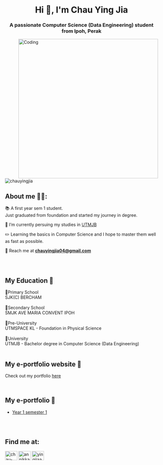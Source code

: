 
<h1 align="center">Hi 👋, I'm Chau Ying Jia</h1>
<h3 align="center">A passionate Computer Science (Data Engineering) student from Ipoh, Perak</h3>
<img align = "right" alt = "Coding" width = "460" src="https://i.pinimg.com/originals/e7/26/c7/e726c74ac081eed50feee1433d12c998.gif" title = "studying hard">
<p align="left"> <img src="https://komarev.com/ghpvc/?username=chauyingjia&label=Profile%20views&color=0e75b6&style=flat" alt="chauyingjia" /> </p>
 

<h2>About me 🙆‍♀️: </h2> 
  
  📚 A first year sem 1 student.<br/> Just graduated from foundation and started my journey in degree.
  
  🏫 I’m currently persuing my studies in [UTMJB](https://www.utm.my/)

  ✏️ Learning the basics in Computer Science and I hope to master them well as fast as possible.

  📧 Reach me at **chauyingjia04@gmail.com**

<br/><br/>
<h2>My  Education 📌 </h2>
🏫Primary School<br/> SJK(C) BERCHAM <br/><br/>
🏫Secondary School<br/> SMJK AVE MARIA CONVENT IPOH <br/><br/>
🏫Pre-University <br/> UTMSPACE KL - Foundation in Physical Science <br/><br/>
🏫University<br/> UTMJB - Bachelor degree in Computer Science (Data Engineering) <br/><br/>



<h2>My e-portfolio website 📌 </h2>

Check out my portfolio [here](https://chauyingjia.github.io/#)

<br/>
<h2>My e-portfolio 📌 </h2>

- [Year 1 semester 1](https://github.com/chauyingjia/Year-1_sem-1)

<br/><br/>
<h2>Find me at:</h2>

<p align="left">
<a href="https://linkedin.com/in/chau-ying-jia-949717299/" target="blank"><img align="center" src="https://raw.githubusercontent.com/rahuldkjain/github-profile-readme-generator/master/src/images/icons/Social/linked-in-alt.svg" alt="chau-ying-jia-949717299/" height="30" width="40" /></a>
<a href="https://fb.com/annikka.chauyingjia" target="blank"><img align="center" src="https://raw.githubusercontent.com/rahuldkjain/github-profile-readme-generator/master/src/images/icons/Social/facebook.svg" alt="annikka.chauyingjia" height="30" width="40" /></a>
<a href="https://instagram.com/yingjiaaaa_" target="blank"><img align="center" src="https://raw.githubusercontent.com/rahuldkjain/github-profile-readme-generator/master/src/images/icons/Social/instagram.svg" alt="yingjiaaaa_" height="30" width="40" /></a>




